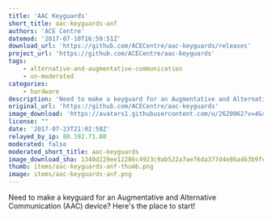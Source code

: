 ```yaml
---
title: 'AAC Keyguards'
short_title: aac-keyguards-anf
authors: 'ACE Centre'
datemod: '2017-07-10T16:59:51Z'
download_url: 'https://github.com/ACECentre/aac-keyguards/releases'
project_url: 'https://github.com/ACECentre/aac-keyguards'
tags:
    - alternative-and-augmentative-communication
    - un-moderated
categories:
    - hardware
description: 'Need to make a keyguard for an Augmentative and Alternative Communication (AAC) device? Here''s the place to start!'
original_url: 'https://github.com/ACECentre/aac-keyguards'
image_download: 'https://avatars1.githubusercontent.com/u/2620062?v=4&s=40'
license: ""
date: '2017-07-23T21:02:58Z'
relayed_by_ip: 80.192.71.80
moderated: false
moderated_short_title: aac-keyguards
image_download_sha: 1340d229ee12286c4923c9ab522a7ae76da377d4e86a463b9fe22826637b95dd
thumb: items/aac-keyguards-anf-thumb.png
image: items/aac-keyguards-anf.png
---
```

Need to make a keyguard for an Augmentative and Alternative Communication (AAC) device? Here's the place to start!